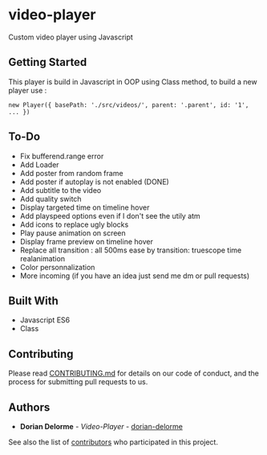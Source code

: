 # video-player

Custom video player using Javascript

## Getting Started

This player is build in Javascript in OOP using Class method, to build a new player use :

```
new Player({ basePath: './src/videos/', parent: '.parent', id: '1', ... })
```

## To-Do

* Fix bufferend.range error
* Add Loader
* Add poster from random frame
* Add poster if autoplay is not enabled (DONE)
* Add subtitle to the video
* Add quality switch
* Display targeted time on timeline hover
* Add playspeed options even if I don't see the utily atm
* Add icons to replace ugly blocks
* Play pause animation on screen
* Display frame preview on timeline hover
* Replace all transition : all 500ms ease by transition: truescope time realanimation 
* Color personnalization
* More incoming (if you have an idea just send me dm or pull requests)

## Built With

* Javascript ES6
* Class

## Contributing

Please read [CONTRIBUTING.md](https://github.com/dorian-delorme/video-player/blob/master/CONTRIBUTING.md) for details on our code of conduct, and the process for submitting pull requests to us.

## Authors

* **Dorian Delorme** - *Video-Player* - [dorian-delorme](https://github.com/dorian-delorme)

See also the list of [contributors](https://github.com/dorian-delorme/video-player/contributors) who participated in this project.
